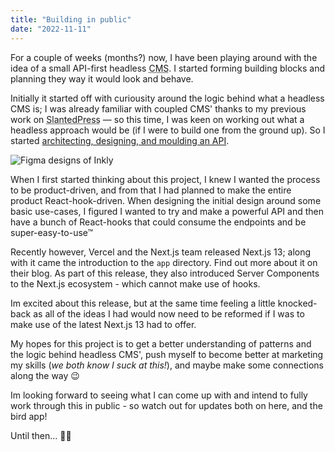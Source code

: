```yaml
---
title: "Building in public"
date: "2022-11-11"
---
```


For a couple of weeks (months?) now, I have been playing around with the idea of a small API-first headless <Abbr title="Content Management System" link="https://kinsta.com/knowledgebase/content-management-system/">CMS</Abbr>. I started forming building blocks and planning they way it would look and behave. 

Initially it started off with curiousity around the logic behind what a headless CMS is; I was already familiar with coupled CMS' thanks to my previous work on <Abbr title="SlantedPress" link="https://slantedpress.com">SlantedPress</Abbr> &mdash; so this time, I was keen on working out what a headless approach would be (if I were to build one from the ground up). So I started [architecting, designing, and moulding an API](https://jumbled-dichondra-7a3.notion.site/NextCMS-ce699824a5cb439f822853e0c82dad46).

![Figma designs of Inkly](/images/figma-inkly.png)

When I first started thinking about this project, I knew I wanted the process to be product-driven, and from that I had planned to make the entire product React-hook-driven. When designing the initial design around some basic use-cases, I figured I wanted to try and make a powerful API and then have a bunch of React-hooks that could consume the endpoints and be super-easy-to-use™

Recently however, Vercel and the Next.js team released <Abbr link="https://nextjs.org/blog/next-13">Next.js 13</Abbr>; along with it came the introduction to the `app` directory. Find out more about it on their blog. As part of this release, they also introduced Server Components to the Next.js ecosystem - which cannot make use of hooks.

Im excited about this release, but at the same time feeling a little knocked-back as all of the ideas I had would now need to be reformed if I was to make use of the latest Next.js 13 had to offer. 

My hopes for this project is to get a better understanding of patterns and the logic behind headless CMS', push myself to become better at marketing my skills (_we both know I suck at this!_), and maybe make some connections along the way 😉

Im looking forward to seeing what I can come up with and intend to fully work through this in public - so watch out for updates both on here, and the bird app!

Until then... ✌🏽